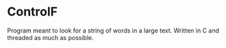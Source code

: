 # ControlF

Program meant to look for a string of words in a large text. Written in C and threaded as much as possible.